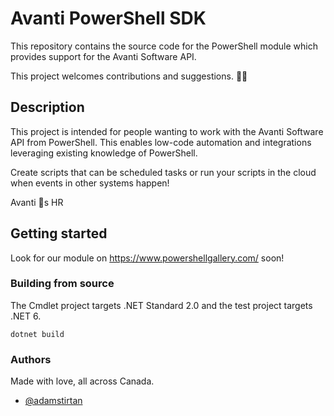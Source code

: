 # Avanti PowerShell SDK

This repository contains the source code for the PowerShell module which provides support for the Avanti Software API.

This project welcomes contributions and suggestions. 🙋‍♂️

## Description

This project is intended for people wanting to work with the Avanti Software API from PowerShell. This enables low-code automation and integrations leveraging existing knowledge of PowerShell.

Create scripts that can be scheduled tasks or run your scripts in the cloud when events in other systems happen!

Avanti 💖s HR

## Getting started

Look for our module on https://www.powershellgallery.com/ soon!

### Building from source

The Cmdlet project targets .NET Standard 2.0 and the test project targets .NET 6.

`dotnet build`

### Authors

Made with love, all across Canada.

- [@adamstirtan](https://github.com/adamstirtan)